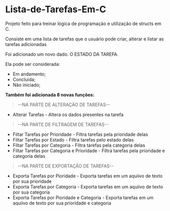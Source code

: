 # Lista-de-Tarefas-Em-C
Projeto feito para treinar lógica de programação e utilização de structs em C.

Consiste em uma lista de tarefas que o usuário pode criar, alterar e listar as tarefas adicionadas

Foi adicionado um novo dado. O ESTADO DA TAREFA.

Ela pode ser considerada:
- Em andamento;
- Concluida;
- Não iniciado;

**Também foi adicionada 8 novas funções:**
> --NA PARTE DE ALTERAÇÃO DE TAREFAS--
- Alterar Tarefas - Altera os dados presentes na tarefa
> --NA PARTE DE FILTRAGEM DE TAREFAS--
- Filtar Tarefas por Prioridade - Filtra tarefas pela prioridade delas
- Filtar Tarefas por Estado - Filtra tarefas pelo estado delas
- Filtar Tarefas por Categoria - Filtra tarefas pela categoria delas
- Filtar Tarefas por Categoria e Prioridade - Filtra tarefas pela prioridade e categoria delas
> --NA PARTE DE EXPORTAÇÃO DE TAREFAS--
- Exporta Tarefas por Pioridade - Exporta tarefas em um aquiivo de texto por sua prioridade
- Exporta Tarefas por Categoria - Exporta tarefas em um aquiivo de texto por sua categoria
- Exporta Tarefas por Pioridade e Categoria - Exporta tarefas em um aquiivo de texto por sua prioridade e categoria
